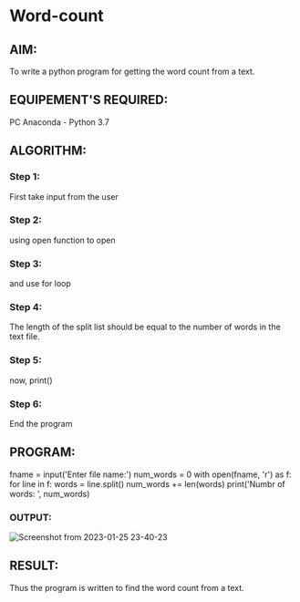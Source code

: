# Word-count
## AIM:
To write a python program for getting the word count from a text.
## EQUIPEMENT'S REQUIRED: 
PC
Anaconda - Python 3.7
## ALGORITHM: 
### Step 1:

First take input from the user

### Step 2: 

 using open function to open
### Step 3: 

and use for loop

### Step 4:

The length of the split list should be equal to the number of words in the text file.

### Step 5: 

now, print()

### Step 6:

End the program


## PROGRAM:
fname = input('Enter file name:')
num_words = 0
with open(fname, 'r') as f:
    for line in f:
        words = line.split()
        num_words += len(words)
print('Numbr of words: ', num_words)
### OUTPUT:

![Screenshot from 2023-01-25 23-40-23](https://user-images.githubusercontent.com/118749665/214647450-01f2fbee-fa4b-41b9-af2a-e5a5d4de23d2.png)


## RESULT:
Thus the program is written to find the word count from a text.
